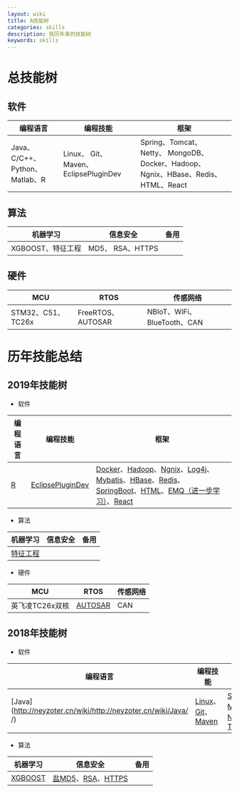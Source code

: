 ```yaml
---
layout: wiki
title: A技能树
categories: skills
description: 我历年来的技能树
keywords: skills
---
```


# 总技能树

## 软件

|编程语言|编程技能|框架|
|-|-|-|
|Java、C/C++、Python、Matlab、R |Linux、 Git、Maven、EclipsePluginDev| Spring、Tomcat、 Netty、 MongoDB、 Docker、Hadoop、Ngnix、HBase、Redis、HTML、React |

## 算法

|机器学习|信息安全|备用|
|-|-|-|
|XGBOOST、特征工程 |MD5、 RSA、HTTPS||

## 硬件

|MCU|RTOS|传感网络|
|-|-|-|
|STM32、C51、TC26x |FreeRTOS、AUTOSAR|NBIoT、WiFi、BlueTooth、CAN|

# 历年技能总结
## 2019年技能树

* 软件

|编程语言|编程技能|框架|
|-|-|-|
|[R](http://neyzoter.cn/wiki/R/)|[EclipsePluginDev](http://neyzoter.cn/wiki/EclipsePluginDev/)|[Docker](http://neyzoter.cn/wiki/Docker/)、[Hadoop](http://neyzoter.cn/wiki/Hadoop/)、[Ngnix](http://neyzoter.cn/wiki/Ngnix/)、[Log4j](http://neyzoter.cn/wiki/log4j/)、[Mybatis](http://neyzoter.cn/wiki/MyBatis/)、[HBase](http://neyzoter.cn/wiki/Hbase/)、[Redis](http://neyzoter.cn/wiki/Redis/)、[SpringBoot](http://neyzoter.cn/wiki/SpringBoot/)、[HTML](<http://neyzoter.cn/wiki/HTML/>)、[EMQ（进一步学习）](http://neyzoter.cn/wiki/EMQ/)、[React](http://neyzoter.cn/wiki/React/)|

* 算法

|机器学习|信息安全|备用|
|-|-|-|
|[特征工程](http://neyzoter.cn/wiki/ML_FeatureEngineering/)|||

* 硬件

|MCU|RTOS|传感网络|
|-|-|-|
|英飞凌TC26x双核|[AUTOSAR](http://neyzoter.cn/wiki/AUTOSAR/)|CAN|

## 2018年技能树
* 软件

|编程语言|编程技能|框架|
|-|-|-|
|[Java](http://neyzoter.cn/wiki/http://neyzoter.cn/wiki/Java/ /)|[Linux](http://neyzoter.cn/wiki/Linux/)、 [Git](http://neyzoter.cn/wiki/git/)、[Maven](http://neyzoter.cn/wiki/Maven/)|[Spring](http://neyzoter.cn/wiki/Spring/)、[MongoDB](http://neyzoter.cn/wiki/MongoDB/ )、[Netty](http://neyzoter.cn/wiki/Netty/)、[Tomcat](http://neyzoter.cn/2018/11/17/Tomcat-ServerXml-Analy/)|

* 算法

|机器学习|信息安全|备用|
|-|-|-|
|[XGBOOST](http://neyzoter.cn/2018/12/30/Boosting-Based-Learning-Algorithms/)|[盐MD5](http://neyzoter.cn/2019/01/25/MD5-Verify/)、[RSA](http://neyzoter.cn/2018/10/29/RSA-Security/)、[HTTPS](http://neyzoter.cn/2018/10/18/Https-Encryption/)||

